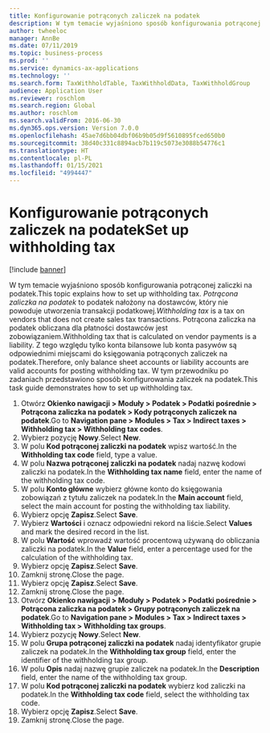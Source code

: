 ```yaml
---
title: Konfigurowanie potrąconych zaliczek na podatek
description: W tym temacie wyjaśniono sposób konfigurowania potrąconej zaliczki na podatek.
author: twheeloc
manager: AnnBe
ms.date: 07/11/2019
ms.topic: business-process
ms.prod: ''
ms.service: dynamics-ax-applications
ms.technology: ''
ms.search.form: TaxWithholdTable, TaxWithholdData, TaxWithholdGroup
audience: Application User
ms.reviewer: roschlom
ms.search.region: Global
ms.author: roschlom
ms.search.validFrom: 2016-06-30
ms.dyn365.ops.version: Version 7.0.0
ms.openlocfilehash: 45ae7d6bb04dbf06b9b05d9f5610895fced650b0
ms.sourcegitcommit: 38d40c331c8894acb7b119c5073e3088b54776c1
ms.translationtype: HT
ms.contentlocale: pl-PL
ms.lasthandoff: 01/15/2021
ms.locfileid: "4994447"
---
```

# <a name="set-up-withholding-tax"></a><span data-ttu-id="f9da8-103">Konfigurowanie potrąconych zaliczek na podatek</span><span class="sxs-lookup"><span data-stu-id="f9da8-103">Set up withholding tax</span></span>

[!include [banner](../../includes/banner.md)]

<span data-ttu-id="f9da8-104">W tym temacie wyjaśniono sposób konfigurowania potrąconej zaliczki na podatek.</span><span class="sxs-lookup"><span data-stu-id="f9da8-104">This topic explains how to set up withholding tax.</span></span> <span data-ttu-id="f9da8-105">*Potrącona zaliczka na podatek* to podatek nałożony na dostawców, który nie powoduje utworzenia transakcji podatkowej.</span><span class="sxs-lookup"><span data-stu-id="f9da8-105">*Withholding tax* is a tax on vendors that does not create sales tax transactions.</span></span> <span data-ttu-id="f9da8-106">Potrącona zaliczka na podatek obliczana dla płatności dostawców jest zobowiązaniem.</span><span class="sxs-lookup"><span data-stu-id="f9da8-106">Withholding tax that is calculated on vendor payments is a liability.</span></span> <span data-ttu-id="f9da8-107">Z tego względu tylko konta bilansowe lub konta pasywów są odpowiednimi miejscami do księgowania potrąconych zaliczek na podatek.</span><span class="sxs-lookup"><span data-stu-id="f9da8-107">Therefore, only balance sheet accounts or liability accounts are valid accounts for posting withholding tax.</span></span> <span data-ttu-id="f9da8-108">W tym przewodniku po zadaniach przedstawiono sposób konfigurowania zaliczek na podatek.</span><span class="sxs-lookup"><span data-stu-id="f9da8-108">This task guide demonstrates how to set up withholding tax.</span></span>

1. <span data-ttu-id="f9da8-109">Otwórz **Okienko nawigacji > Moduły > Podatek > Podatki pośrednie > Potrącona zaliczka na podatek > Kody potrąconych zaliczek na podatek**.</span><span class="sxs-lookup"><span data-stu-id="f9da8-109">Go to **Navigation pane > Modules > Tax > Indirect taxes > Withholding tax > Withholding tax codes**.</span></span>
2. <span data-ttu-id="f9da8-110">Wybierz pozycję **Nowy**.</span><span class="sxs-lookup"><span data-stu-id="f9da8-110">Select **New**.</span></span>
3. <span data-ttu-id="f9da8-111">W polu **Kod potrąconej zaliczki na podatek** wpisz wartość.</span><span class="sxs-lookup"><span data-stu-id="f9da8-111">In the **Withholding tax code** field, type a value.</span></span>
4. <span data-ttu-id="f9da8-112">W polu **Nazwa potrąconej zaliczki na podatek** nadaj nazwę kodowi zaliczki na podatek.</span><span class="sxs-lookup"><span data-stu-id="f9da8-112">In the **Withholding tax name** field, enter the name of the withholding tax code.</span></span>
5. <span data-ttu-id="f9da8-113">W polu **Konto główne** wybierz główne konto do księgowania zobowiązań z tytułu zaliczek na podatek.</span><span class="sxs-lookup"><span data-stu-id="f9da8-113">In the **Main account** field, select the main account for posting the withholding tax liability.</span></span>
6. <span data-ttu-id="f9da8-114">Wybierz opcję **Zapisz**.</span><span class="sxs-lookup"><span data-stu-id="f9da8-114">Select **Save**.</span></span>
7. <span data-ttu-id="f9da8-115">Wybierz **Wartości** i oznacz odpowiedni rekord na liście.</span><span class="sxs-lookup"><span data-stu-id="f9da8-115">Select **Values** and mark the desired record in the list.</span></span>
8. <span data-ttu-id="f9da8-116">W polu **Wartość** wprowadź wartość procentową używaną do obliczania zaliczki na podatek.</span><span class="sxs-lookup"><span data-stu-id="f9da8-116">In the **Value** field, enter a percentage used for the calculation of the withholding tax.</span></span>
9. <span data-ttu-id="f9da8-117">Wybierz opcję **Zapisz**.</span><span class="sxs-lookup"><span data-stu-id="f9da8-117">Select **Save**.</span></span>
10. <span data-ttu-id="f9da8-118">Zamknij stronę.</span><span class="sxs-lookup"><span data-stu-id="f9da8-118">Close the page.</span></span>
11. <span data-ttu-id="f9da8-119">Wybierz opcję **Zapisz**.</span><span class="sxs-lookup"><span data-stu-id="f9da8-119">Select **Save**.</span></span>
12. <span data-ttu-id="f9da8-120">Zamknij stronę.</span><span class="sxs-lookup"><span data-stu-id="f9da8-120">Close the page.</span></span>
13. <span data-ttu-id="f9da8-121">Otwórz **Okienko nawigacji > Moduły > Podatek > Podatki pośrednie > Potrącona zaliczka na podatek > Grupy potrąconych zaliczek na podatek**.</span><span class="sxs-lookup"><span data-stu-id="f9da8-121">Go to **Navigation pane > Modules > Tax > Indirect taxes > Withholding tax > Withholding tax groups**.</span></span>
14. <span data-ttu-id="f9da8-122">Wybierz pozycję **Nowy**.</span><span class="sxs-lookup"><span data-stu-id="f9da8-122">Select **New**.</span></span>
15. <span data-ttu-id="f9da8-123">W polu **Grupa potrąconej zaliczki na podatek** nadaj identyfikator grupie zaliczek na podatek.</span><span class="sxs-lookup"><span data-stu-id="f9da8-123">In the **Withholding tax group** field, enter the identifier of the withholding tax group.</span></span>
16. <span data-ttu-id="f9da8-124">W polu **Opis** nadaj nazwę grupie zaliczek na podatek.</span><span class="sxs-lookup"><span data-stu-id="f9da8-124">In the **Description** field, enter the name of the withholding tax group.</span></span>
17. <span data-ttu-id="f9da8-125">W polu **Kod potrąconej zaliczki na podatek** wybierz kod zaliczki na podatek.</span><span class="sxs-lookup"><span data-stu-id="f9da8-125">In the **Withholding tax code** field, select the withholding tax code.</span></span>
18. <span data-ttu-id="f9da8-126">Wybierz opcję **Zapisz**.</span><span class="sxs-lookup"><span data-stu-id="f9da8-126">Select **Save**.</span></span>
19. <span data-ttu-id="f9da8-127">Zamknij stronę.</span><span class="sxs-lookup"><span data-stu-id="f9da8-127">Close the page.</span></span>

